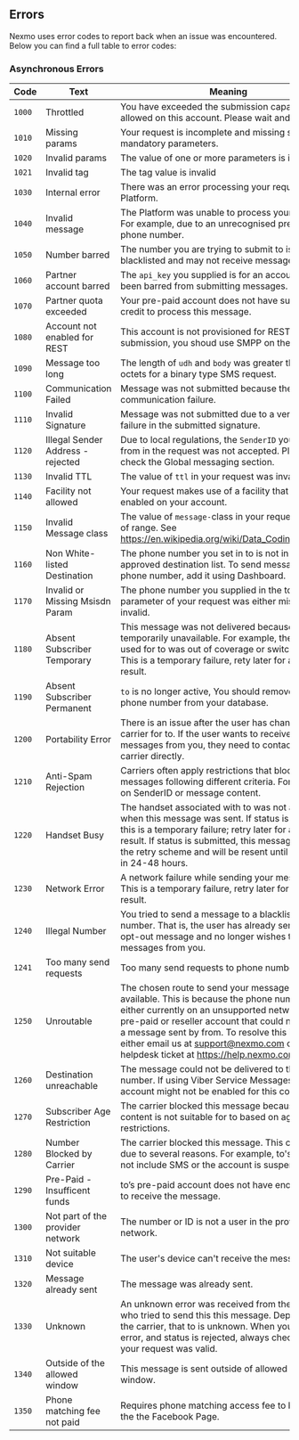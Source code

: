 ## Errors

Nexmo uses error codes to report back when an issue was encountered. Below you can find a full table to error codes:

### Asynchronous Errors

Code | Text | Meaning
-- | -- | --
`1000` | Throttled | You have exceeded the submission capacity allowed on this account. Please wait and retry.
`1010` | Missing params | Your request is incomplete and missing some mandatory parameters.
`1020` | Invalid params | The value of one or more parameters is invalid.
`1021` | Invalid tag | The tag value is invalid 
`1030` | Internal error | There was an error processing your request in the Platform.
`1040` | Invalid message | The Platform was unable to process your request. For example, due to an unrecognised prefix for the phone number.
`1050` | Number barred | The number you are trying to submit to is blacklisted and may not receive messages.
`1060` | Partner account barred | The `api_key` you supplied is for an account that has been barred from submitting messages.
`1070` | Partner quota exceeded | Your pre-paid account does not have sufficient credit to process this message.
`1080` | Account not enabled for REST | This account is not provisioned for REST submission, you shoud use SMPP on the SMS API.
`1090` | Message too long | The length of `udh` and `body` was greater than 140 octets for a binary type SMS request.
`1100` | Communication Failed | Message was not submitted because there was a communication failure.
`1110` | Invalid Signature | Message was not submitted due to a verification failure in the submitted signature.
`1120` | Illegal Sender Address - rejected | Due to local regulations, the `SenderID` you set in from in the request was not accepted. Please check the Global messaging section.
`1130` | Invalid TTL | The value of `ttl` in your request was invalid.
`1140` | Facility not allowed | Your request makes use of a facility that is not enabled on your account.
`1150` | Invalid Message class | The value of `message-`class in your request was out of range. See https://en.wikipedia.org/wiki/Data_Coding_Scheme.
`1160` | Non White-listed Destination | The phone number you set in to is not in your pre-approved destination list. To send messages to this phone number, add it using Dashboard.
`1170` | Invalid or Missing Msisdn Param | The phone number you supplied in the to parameter of your request was either missing or invalid.
`1180` | Absent Subscriber Temporary | This message was not delivered because to was temporarily unavailable. For example, the handset used for to was out of coverage or switched off. This is a temporary failure, rety later for a positive result.
`1190` | Absent Subscriber Permanent | `to` is no longer active, You should remove this phone number from your database.
`1200` | Portability Error | There is an issue after the user has changed carrier for to. If the user wants to receive messages from you, they need to contact their carrier directly.
`1210` | Anti-Spam Rejection | Carriers often apply restrictions that block messages following different criteria. For example on SenderID or message content.
`1220` | Handset Busy | The handset associated with to was not available when this message was sent. If status is rejected, this is a temporary failure; retry later for a positive result. If status is submitted, this message has is in the retry scheme and will be resent until it expires in 24-48 hours.
`1230` | Network Error | A network failure while sending your message. This is a temporary failure, retry later for a positive result.
`1240` | Illegal Number | You tried to send a message to a blacklisted phone number. That is, the user has already sent a STOP opt-out message and no longer wishes to receive messages from you.
`1241` | Too many send requests | Too many send requests to phone numbers.
`1250` | Unroutable | The chosen route to send your message is not available. This is because the phone number is either currently on an unsupported network or on a pre-paid or reseller account that could not receive a message sent by from. To resolve this issue either email us at support@nexmo.com or create a helpdesk ticket at https://help.nexmo.com.
`1260` | Destination unreachable | The message could not be delivered to the phone number. If using Viber Service Messages your account might not be enabled for this country.
`1270` | Subscriber Age Restriction | The carrier blocked this message because the content is not suitable for to based on age restrictions.
`1280` | Number Blocked by Carrier | The carrier blocked this message. This could be due to several reasons. For example, to's plan does not include SMS or the account is suspended.
`1290` | Pre-Paid - Insufficent funds | to’s pre-paid account does not have enough credit to receive the message.
`1300` | Not part of the provider network | The number or ID is not a user in the provider network.
`1310` | Not suitable device | The user's device can't receive the message.
`1320` | Message already sent | The message was already sent.
`1330` | Unknown | An unknown error was received from the carrier who tried to send this this message. Depending on the carrier, that to is unknown. When you see this error, and status is rejected, always check if to in your request was valid.
`1340` | Outside of the allowed window | This message is sent outside of allowed response window.
`1350` | Phone matching fee not paid | Requires phone matching access fee to be paid by the the Facebook Page.
